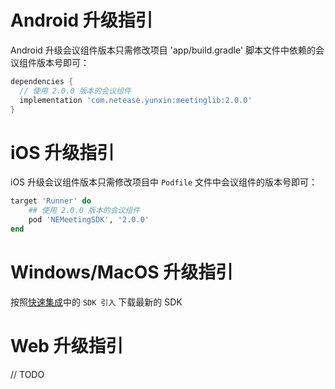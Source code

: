 # Android 升级指引

Android 升级会议组件版本只需修改项目 'app/build.gradle' 脚本文件中依赖的会议组件版本号即可：

```groovy
dependencies {
  // 使用 2.0.0 版本的会议组件
  implementation 'com.netease.yunxin:meetinglib:2.0.0'
}
```

# iOS 升级指引

iOS 升级会议组件版本只需修改项目中 `Podfile` 文件中会议组件的版本号即可：

```ruby
target 'Runner' do
	## 使用 2.0.0 版本的会议组件
	pod 'NEMeetingSDK', '2.0.0'
end
```

# Windows/MacOS 升级指引

按照[快速集成](../快速集成/集成到项目_macOs&Windows.md)中的 `SDK 引入` 下载最新的 SDK

# Web 升级指引

// TODO
